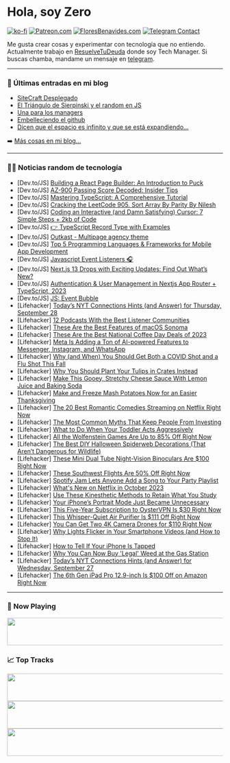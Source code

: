 # Hola, soy Zero

[![ko-fi](https://ko-fi.com/img/githubbutton_sm.svg)](https://ko-fi.com/J3J4N0LUK)
[![Patreon.com](https://img.shields.io/endpoint.svg?url=https%3A%2F%2Fshieldsio-patreon.vercel.app%2Fapi%3Fusername%3Dzerodragon%26type%3Dpatrons&style=for-the-badge)](https://patreon.com/zerodragon)
[![FloresBenavides.com](https://img.shields.io/website?down_message=oops&label=MiBlog&style=for-the-badge&up_message=online&url=https%3A%2F%2Ffloresbenavides.com)](https://floresbenavides.com)
[![Telegram Contact](https://img.shields.io/badge/escr%C3%ADbeme-ZeroDragon-%2326A5E4?style=for-the-badge&logo=telegram)](https://t.me/zerodragon)

Me gusta crear cosas y experimentar con tecnología que no entiendo.
Actualmente trabajo en [ResuelveTuDeuda](http://github.com/resuelve) donde soy Tech Manager.
Si buscas chamba, mandame un mensaje en [telegram](https://t.me/zerodragon).

---

### 📕 Últimas entradas en mi blog
<!-- BLOG-POST-LIST:START -->
- [SiteCraft Desplegado](https://floresbenavides.com/sitecraft-desplegado/)
- [El Triángulo de Sierpinski y el random en JS](https://floresbenavides.com/el-triangulo-de-sierpinski-y-el-random-en-js/)
- [Una para los managers](https://floresbenavides.com/una-para-los-managers/)
- [Embelleciendo el github](https://floresbenavides.com/embelleciendo-el-github/)
- [Dicen que el espacio es infinito y que se está expandiendo…](https://floresbenavides.com/dicen-que-el-espacio-es-infinito-y-que-se-esta-expandiendo/)
<!-- BLOG-POST-LIST:END -->

➡️ [Más cosas en mi blog...](https://floresbenavides.com)

---

### 👨‍💻 Noticias random de tecnología
<!-- TECH-POSTS:START -->
- [Dev.to/JS] [Building a React Page Builder: An Introduction to Puck](https://dev.to/chrisvxd/building-a-react-page-builder-an-introduction-to-puck-2pgi)
- [Dev.to/JS] [AZ-900 Passing Score Decoded: Insider Tips](https://dev.to/qspvg13m/az-900-passing-score-decoded-insider-tips-4ki2)
- [Dev.to/JS] [Mastering TypeScript: A Comprehensive Tutorial](https://dev.to/xanyl/mastering-typescript-a-comprehensive-tutorial-mkn)
- [Dev.to/JS] [Cracking the LeetCode 905. Sort Array By Parity By Nilesh](https://dev.to/speaklouder/cracking-the-leetcode-905-sort-array-by-parity-by-nilesh-4n4o)
- [Dev.to/JS] [Coding an Interactive &lpar;and Damn Satisfying&rpar; Cursor: 7 Simple Steps + 2kb of Code](https://dev.to/uuuuuulala/coding-an-interactive-and-damn-satisfying-cursor-7-simple-steps-2kb-of-code-1c8b)
- [Dev.to/JS] [👉 TypeScript Record Type with Examples](https://dev.to/refine/typescript-record-type-with-examples-l09)
- [Dev.to/JS] [Outkast - Multipage agency theme](https://dev.to/lexingtonthemes/outkast-multipage-agency-theme-57mm)
- [Dev.to/JS] [Top 5 Programming Languages &amp; Frameworks for Mobile App Development](https://dev.to/externlabs/top-5-programming-languages-frameworks-for-mobile-app-development-1p9k)
- [Dev.to/JS] [Javascript Event Listeners 🎧](https://dev.to/shivamblog/day-6-event-listeners-3n6o)
- [Dev.to/JS] [Next.js 13 Drops with Exciting Updates: Find Out What’s New?](https://dev.to/brilworks/nextjs-13-drops-with-exciting-updates-find-out-whats-new-3o7g)
- [Dev.to/JS] [Authentication &amp; User Management in Nextjs App Router + TypeScript, 2023](https://dev.to/shinjithdev/authentication-user-management-in-nextjs-app-router-typescript-2023-3nnp)
- [Dev.to/JS] [JS: Event Bubble](https://dev.to/onikd08/js-event-bubble-23j)
- [Lifehacker] [Today’s NYT Connections Hints &lpar;and Answer&rpar; for Thursday, September 28](https://lifehacker.com/nyt-connections-answer-today-september-28-2023-1850877476)
- [Lifehacker] [12 Podcasts With the Best Listener Communities](https://lifehacker.com/best-podcast-fan-communities-1850878619)
- [Lifehacker] [These Are the Best Features of macOS Sonoma](https://lifehacker.com/the-best-features-of-macos-sonoma-1850879931)
- [Lifehacker] [These Are the Best National Coffee Day Deals of 2023](https://lifehacker.com/the-best-national-coffee-day-deals-1850878856)
- [Lifehacker] [Meta Is Adding a Ton of AI-powered Features to Messenger, Instagram, and WhatsApp](https://lifehacker.com/ai-features-instagram-messenger-whatsapp-1850879342)
- [Lifehacker] [Why &lpar;and When&rpar; You Should Get Both a COVID Shot and a Flu Shot This Fall](https://lifehacker.com/why-and-when-you-should-get-both-a-covid-shot-and-a-f-1850736032)
- [Lifehacker] [Why You Should Plant Your Tulips in Crates Instead](https://lifehacker.com/best-way-to-plant-tulip-bulbs-for-landscaping-1850878528)
- [Lifehacker] [Make This Gooey, Stretchy Cheese Sauce With Lemon Juice and Baking Soda](https://lifehacker.com/make-this-gooey-stretchy-cheese-sauce-with-lemon-juice-1850879631)
- [Lifehacker] [Make and Freeze Mash Potatoes Now for an Easier Thanksgiving](https://lifehacker.com/you-can-freeze-and-reheat-mashed-potatoes-for-thanksgiv-1830102087)
- [Lifehacker] [The 20 Best Romantic Comedies Streaming on Netflix Right Now](https://lifehacker.com/the-best-romantic-comedies-streaming-on-netflix-right-n-1850873654)
- [Lifehacker] [The Most Common Myths That Keep People From Investing](https://lifehacker.com/the-most-common-myths-that-keep-people-from-investing-1850878694)
- [Lifehacker] [What to Do When Your Toddler Acts Aggressively](https://lifehacker.com/what-to-do-when-your-toddler-acts-aggressively-1850875525)
- [Lifehacker] [All the Wolfenstein Games Are Up to 85% Off Right Now](https://lifehacker.com/all-the-wolfenstein-games-are-up-to-85-off-right-now-1850878466)
- [Lifehacker] [The Best DIY Halloween Spiderweb Decorations &lpar;That Aren’t Dangerous for Wildlife&rpar;](https://lifehacker.com/the-best-diy-halloween-spiderweb-decorations-that-aren-1850876779)
- [Lifehacker] [These Mini Dual Tube Night-Vision Binoculars Are $100 Right Now](https://lifehacker.com/these-mini-dual-tube-night-vision-binoculars-are-100-r-1850866884)
- [Lifehacker] [These Southwest Flights Are 50% Off Right Now](https://lifehacker.com/these-southwest-flights-are-50-off-right-now-1850878025)
- [Lifehacker] [Spotify Jam Lets Anyone Add a Song to Your Party Playlist](https://lifehacker.com/how-to-use-spotify-jam-1850877565)
- [Lifehacker] [What&#39;s New on Netflix in October 2023](https://lifehacker.com/whats-new-on-netflix-in-october-2023-1850877574)
- [Lifehacker] [Use These Kinesthetic Methods to Retain What You Study](https://lifehacker.com/use-these-kinesthetic-methods-to-retain-what-you-study-1850877695)
- [Lifehacker] [Your iPhone’s Portrait Mode Just Became Unnecessary](https://lifehacker.com/your-iphone-s-portrait-mode-just-became-unnecessary-1850877430)
- [Lifehacker] [This Five-Year Subscription to OysterVPN Is $30 Right Now](https://lifehacker.com/this-five-year-subscription-to-oystervpn-is-30-right-n-1850866940)
- [Lifehacker] [This Whisper-Quiet Air Purifier Is $111 Off Right Now](https://lifehacker.com/this-whisper-quiet-air-purifier-is-71-right-now-1850875756)
- [Lifehacker] [You Can Get Two 4K Camera Drones for $110 Right Now](https://lifehacker.com/you-can-get-two-4k-camera-drones-for-110-right-now-1850866993)
- [Lifehacker] [Why Lights Flicker in Your Smartphone Videos &lpar;and How to Stop It&rpar;](https://lifehacker.com/why-lights-flicker-in-your-smartphone-videos-and-how-t-1850877053)
- [Lifehacker] [How to Tell If Your iPhone Is Tapped](https://lifehacker.com/how-to-tell-if-your-iphone-is-tapped-1850876267)
- [Lifehacker] [Why You Can Now Buy &#39;Legal&#39; Weed at the Gas Station](https://lifehacker.com/hemp-delta-9-thc-explainer-1850794904)
- [Lifehacker] [Today’s NYT Connections Hints &lpar;and Answer&rpar; for Wednesday, September 27](https://lifehacker.com/nyt-connections-answer-today-september-27-2023-1850873401)
- [Lifehacker] [The 6th Gen iPad Pro 12.9-inch Is $100 Off on Amazon Right Now](https://lifehacker.com/the-6th-gen-ipad-pro-12-9-inch-is-100-off-on-amazon-ri-1850875550)<!-- TECH-POSTS:END -->

---

### 🎵 Now Playing
<a href="https://spotify-now-playing-dun.vercel.app/now-playing?open"><img src="https://spotify-now-playing-dun.vercel.app/now-playing" width="540" height="64"></a>

### 📈 Top Tracks
<a href="https://spotify-now-playing-dun.vercel.app/top-tracks?i=1&open"><img src="https://spotify-now-playing-dun.vercel.app/top-tracks?i=1" width="540" height="64"></a>
<a href="https://spotify-now-playing-dun.vercel.app/top-tracks?i=2&open"><img src="https://spotify-now-playing-dun.vercel.app/top-tracks?i=2" width="540" height="64"></a>
<a href="https://spotify-now-playing-dun.vercel.app/top-tracks?i=3&open"><img src="https://spotify-now-playing-dun.vercel.app/top-tracks?i=3" width="540" height="64"></a>
